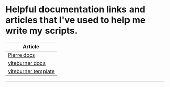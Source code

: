 # Helpful documentation links and articles that I've used to help me write my scripts.

| Article                   |
| ------------------------- |
| [Pierre docs][1]          |
| [viteburner docs][2]      |
| [viteburner template][3]  |

<hr>

[2]: https://github.com/Tanimodori/viteburner/blob/main/docs/guide/faq.md
[1]: https://veiled-culotte-304.notion.site/Pierre-Docs-b8024e64704c40b9a657e9a03405e7b1
[3]: https://github.com/Tanimodori/viteburner-template